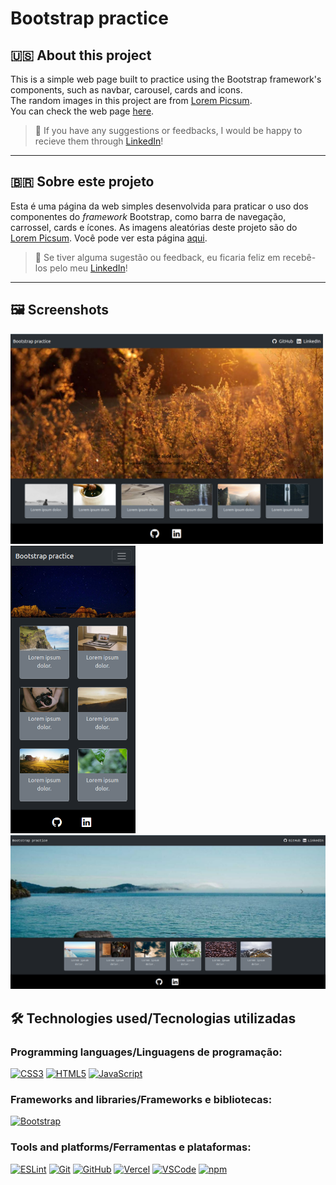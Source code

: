 # Bootstrap practice

## 🇺🇸 About this project

This is a simple web page built to practice using the Bootstrap framework's components, such as navbar, carousel, cards and icons.
<br>
The random images in this project are from <a href="http://picsum.photos" target="_blank">Lorem Picsum</a>.
<br>
You can check the web page <a href="https://bootstrap-practice-rho.vercel.app/" target="_blank">here</a>.

> 💬 If you have any suggestions or feedbacks, I would be happy to recieve them through <a href="https://www.linkedin.com/in/bshiromoto/" target="_blank">LinkedIn</a>!

<hr>

## 🇧🇷 Sobre este projeto

Esta é uma página da web simples desenvolvida para praticar o uso dos componentes do <i>framework</i> Bootstrap, como barra de navegação, carrossel, cards e ícones.
As imagens aleatórias deste projeto são do <a href="http://picsum.photos" target="_blank">Lorem Picsum</a>.
Você pode ver esta página <a href="https://bootstrap-practice-rho.vercel.app/" target="_blank">aqui</a>.

> 💬 Se tiver alguma sugestão ou feedback, eu ficaria feliz em recebê-los pelo meu <a href="https://www.linkedin.com/in/bshiromoto/" target="_blank">LinkedIn</a>!

<hr>

## 🖼️ Screenshots
<div >
  <img style="width: 500px" src="./screenshots/screenshot-01.png" alt="Tablet version screenshot">
  <img style="width: 200px" src="./screenshots/screenshot-02.png" alt="Mobile version screenshot">
  <br>
  <img style="width: 750px" src="./screenshots/screenshot-03.png" alt="Desktop version screenshot">
</div>

## 🛠️ Technologies used/Tecnologias utilizadas
### Programming languages/Linguagens de programação:
[![CSS3](https://img.shields.io/badge/CSS3-1572B6?style=for-the-badge&logo=css3&logoColor=white)]()
[![HTML5](https://img.shields.io/badge/HTML5-E34F26?style=for-the-badge&logo=html5&logoColor=white)]()
[![JavaScript](https://img.shields.io/badge/JavaScript-323330?style=for-the-badge&logo=javascript&logoColor=F7DF1E)]()

### Frameworks and libraries/Frameworks e bibliotecas:
[![Bootstrap](	https://img.shields.io/badge/Bootstrap-563D7C?style=for-the-badge&logo=bootstrap&logoColor=white)]()

### Tools and platforms/Ferramentas e plataformas:
[![ESLint](https://img.shields.io/badge/eslint-3A33D1?style=for-the-badge&logo=eslint&logoColor=white)]()
[![Git](https://img.shields.io/badge/Git-E44C30?style=for-the-badge&logo=git&logoColor=white)]()
[![GitHub](https://img.shields.io/badge/GitHub-100000?style=for-the-badge&logo=github&logoColor=white)]()
[![Vercel](https://img.shields.io/badge/Vercel-000000?style=for-the-badge&logo=vercel&logoColor=white)]()
[![VSCode](https://img.shields.io/badge/VSCode-0078D4?style=for-the-badge&logo=visual%20studio%20code&logoColor=white)]()
[![npm](https://img.shields.io/badge/npm-CB3837?style=for-the-badge&logo=npm&logoColor=white)]()
